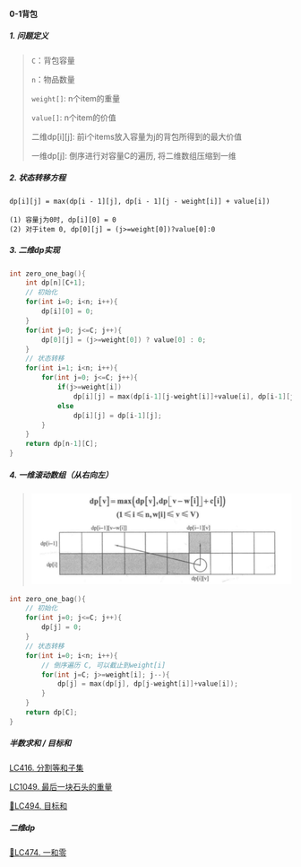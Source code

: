 #### 0-1背包

##### 1. 问题定义
> 
> `C`：背包容量
> 
> `n`：物品数量
> 
> `weight[]`: n个item的重量
> 
> `value[]`: n个item的价值
> 
> 二维dp[i][j]: 前i个items放入容量为j的背包所得到的最大价值
>
> 一维dp[j]: 倒序进行对容量C的遍历, 将二维数组压缩到一维



##### 2. 状态转移方程
```
dp[i][j] = max(dp[i - 1][j], dp[i - 1][j - weight[i]] + value[i])

(1) 容量j为0时, dp[i][0] = 0
(2) 对于item 0, dp[0][j] = (j>=weight[0])?value[0]:0
```



##### 3. 二维dp实现
```CPP
int zero_one_bag(){
    int dp[n][C+1];
    // 初始化
    for(int i=0; i<n; i++){
        dp[i][0] = 0;
    }
    for(int j=0; j<=C; j++){
        dp[0][j] = (j>=weight[0]) ? value[0] : 0;
    }
    // 状态转移
    for(int i=1; i<n; i++){
        for(int j=0; j<=C; j++){
            if(j>=weight[i])
	            dp[i][j] = max(dp[i-1][j-weight[i]]+value[i], dp[i-1][j]);	// max{放jth, 不放jth}
            else
                dp[i][j] = dp[i-1][j];
        }
    }
    return dp[n-1][C];
}
```


##### 4. 一维滚动数组（从右向左）

> <img src="../appendix/0-1背包.png">

```CPP
int zero_one_bag(){
    // 初始化
    for(int j=0; j<=C; j++){
        dp[j] = 0;
    }
    // 状态转移
    for(int i=0; i<n; i++){
        // 倒序遍历 C, 可以截止到weight[i]
        for(int j=C; j>=weight[i]; j--){
            dp[j] = max(dp[j], dp[j-weight[i]]+value[i]);
        }
    }
    return dp[C];
}
```


##### 半数求和 / 目标和

[LC416. 分割等和子集](/workspace/416.%E5%88%86%E5%89%B2%E7%AD%89%E5%92%8C%E5%AD%90%E9%9B%86.cpp)

[LC1049. 最后一块石头的重量](/workspace/1049.%E6%9C%80%E5%90%8E%E4%B8%80%E5%9D%97%E7%9F%B3%E5%A4%B4%E7%9A%84%E9%87%8D%E9%87%8F-ii.cpp)

[📌LC494. 目标和](/workspace/494.%E7%9B%AE%E6%A0%87%E5%92%8C.cpp)



##### 二维dp
[📌LC474. 一和零](/workspace/474.%E4%B8%80%E5%92%8C%E9%9B%B6.cpp)
